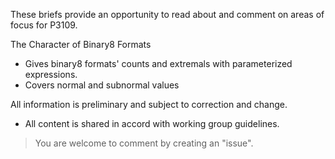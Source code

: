 These briefs provide an opportunity to read about and comment on areas of focus for P3109. 

The Character of Binary8 Formats
- Gives binary8 formats' counts and extremals with parameterized expressions.
- Covers normal and subnormal values

All information is preliminary and subject to correction and change.
- All content is shared in accord with working group guidelines. 
> You are welcome to comment by creating an "issue".

